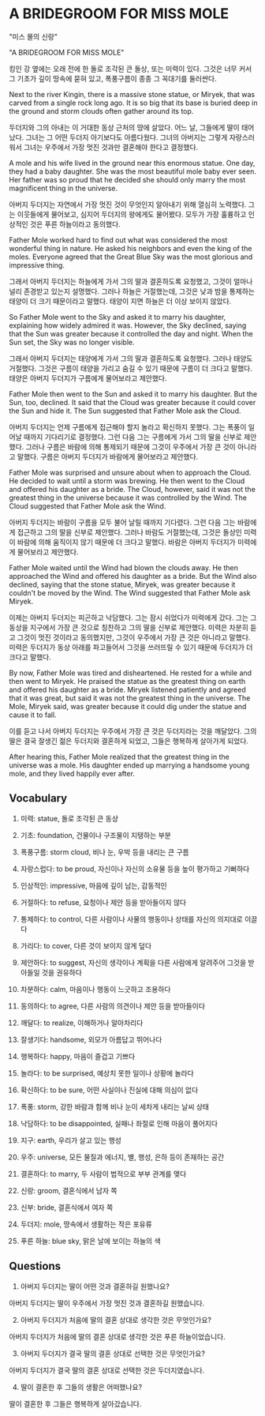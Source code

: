 # A BRIDEGROOM FOR MISS MOLE

"미스 몰의 신랑"

"A BRIDEGROOM FOR MISS MOLE"

킹인 강 옆에는 오래 전에 한 돌로 조각된 큰 돌상, 또는 미력이 있다. 그것은 너무 커서 그 기초가 깊이 땅속에 묻혀 있고, 폭풍구름이 종종 그 꼭대기를 둘러싼다.

Next to the river Kingin, there is a massive stone statue, or Miryek, that was carved from a single rock long ago. It is so big that its base is buried deep in the ground and storm clouds often gather around its top.

두더지와 그의 아내는 이 거대한 동상 근처의 땅에 살았다. 어느 날, 그들에게 딸이 태어났다. 그녀는 그 어떤 두더지 아기보다도 아름다웠다. 그녀의 아버지는 그렇게 자랑스러워서 그녀는 우주에서 가장 멋진 것과만 결혼해야 한다고 결정했다.

A mole and his wife lived in the ground near this enormous statue. One day, they had a baby daughter. She was the most beautiful mole baby ever seen. Her father was so proud that he decided she should only marry the most magnificent thing in the universe.

아버지 두더지는 자연에서 가장 멋진 것이 무엇인지 알아내기 위해 열심히 노력했다. 그는 이웃들에게 물어보고, 심지어 두더지의 왕에게도 물어봤다. 모두가 가장 훌륭하고 인상적인 것은 푸른 하늘이라고 동의했다.

Father Mole worked hard to find out what was considered the most wonderful thing in nature. He asked his neighbors and even the king of the moles. Everyone agreed that the Great Blue Sky was the most glorious and impressive thing.

그래서 아버지 두더지는 하늘에게 가서 그의 딸과 결혼하도록 요청했고, 그것이 얼마나 널리 존경받고 있는지 설명했다. 그러나 하늘은 거절했는데, 그것은 낮과 밤을 통제하는 태양이 더 크기 때문이라고 말했다. 태양이 지면 하늘은 더 이상 보이지 않았다.

So Father Mole went to the Sky and asked it to marry his daughter, explaining how widely admired it was. However, the Sky declined, saying that the Sun was greater because it controlled the day and night. When the Sun set, the Sky was no longer visible.

그래서 아버지 두더지는 태양에게 가서 그의 딸과 결혼하도록 요청했다. 그러나 태양도 거절했다. 그것은 구름이 태양을 가리고 숨길 수 있기 때문에 구름이 더 크다고 말했다. 태양은 아버지 두더지가 구름에게 물어보라고 제안했다.

Father Mole then went to the Sun and asked it to marry his daughter. But the Sun, too, declined. It said that the Cloud was greater because it could cover the Sun and hide it. The Sun suggested that Father Mole ask the Cloud.

아버지 두더지는 언제 구름에게 접근해야 할지 놀라고 확신하지 못했다. 그는 폭풍이 일어날 때까지 기다리기로 결정했다. 그런 다음 그는 구름에게 가서 그의 딸을 신부로 제안했다. 그러나 구름은 바람에 의해 통제되기 때문에 그것이 우주에서 가장 큰 것이 아니라고 말했다. 구름은 아버지 두더지가 바람에게 물어보라고 제안했다.

Father Mole was surprised and unsure about when to approach the Cloud. He decided to wait until a storm was brewing. He then went to the Cloud and offered his daughter as a bride. The Cloud, however, said it was not the greatest thing in the universe because it was controlled by the Wind. The Cloud suggested that Father Mole ask the Wind.

아버지 두더지는 바람이 구름을 모두 불어 날릴 때까지 기다렸다. 그런 다음 그는 바람에게 접근하고 그의 딸을 신부로 제안했다. 그러나 바람도 거절했는데, 그것은 돌상인 미력이 바람에 의해 움직이지 않기 때문에 더 크다고 말했다. 바람은 아버지 두더지가 미력에게 물어보라고 제안했다.

Father Mole waited until the Wind had blown the clouds away. He then approached the Wind and offered his daughter as a bride. But the Wind also declined, saying that the stone statue, Miryek, was greater because it couldn't be moved by the Wind. The Wind suggested that Father Mole ask Miryek.

이제는 아버지 두더지는 피곤하고 낙담했다. 그는 잠시 쉬었다가 미력에게 갔다. 그는 그 동상을 지구에서 가장 큰 것으로 칭찬하고 그의 딸을 신부로 제안했다. 미력은 차분히 듣고 그것이 멋진 것이라고 동의했지만, 그것이 우주에서 가장 큰 것은 아니라고 말했다. 미력은 두더지가 동상 아래를 파고들어서 그것을 쓰러뜨릴 수 있기 때문에 두더지가 더 크다고 말했다.

By now, Father Mole was tired and disheartened. He rested for a while and then went to Miryek. He praised the statue as the greatest thing on earth and offered his daughter as a bride. Miryek listened patiently and agreed that it was great, but said it was not the greatest thing in the universe. The Mole, Miryek said, was greater because it could dig under the statue and cause it to fall.

이를 듣고 나서 아버지 두더지는 우주에서 가장 큰 것은 두더지라는 것을 깨달았다. 그의 딸은 결국 잘생긴 젊은 두더지와 결혼하게 되었고, 그들은 행복하게 살아가게 되었다.

After hearing this, Father Mole realized that the greatest thing in the universe was a mole. His daughter ended up marrying a handsome young mole, and they lived happily ever after.

## Vocabulary

1. 미력: statue, 돌로 조각된 큰 동상

2. 기초: foundation, 건물이나 구조물이 지탱하는 부분

3. 폭풍구름: storm cloud, 비나 눈, 우박 등을 내리는 큰 구름

4. 자랑스럽다: to be proud, 자신이나 자신의 소유물 등을 높이 평가하고 기뻐하다

5. 인상적인: impressive, 마음에 깊이 남는, 감동적인

6. 거절하다: to refuse, 요청이나 제안 등을 받아들이지 않다

7. 통제하다: to control, 다른 사람이나 사물의 행동이나 상태를 자신의 의지대로 이끌다

8. 가리다: to cover, 다른 것이 보이지 않게 덮다

9. 제안하다: to suggest, 자신의 생각이나 계획을 다른 사람에게 알려주어 그것을 받아들일 것을 권유하다

10. 차분하다: calm, 마음이나 행동이 느긋하고 조용하다

11. 동의하다: to agree, 다른 사람의 의견이나 제안 등을 받아들이다

12. 깨달다: to realize, 이해하거나 알아차리다

13. 잘생기다: handsome, 외모가 아름답고 뛰어나다

14. 행복하다: happy, 마음이 즐겁고 기쁘다

15. 놀라다: to be surprised, 예상치 못한 일이나 상황에 놀라다

16. 확신하다: to be sure, 어떤 사실이나 진실에 대해 의심이 없다

17. 폭풍: storm, 강한 바람과 함께 비나 눈이 세차게 내리는 날씨 상태

18. 낙담하다: to be disappointed, 실패나 좌절로 인해 마음이 풀어지다

19. 지구: earth, 우리가 살고 있는 행성

20. 우주: universe, 모든 물질과 에너지, 별, 행성, 은하 등이 존재하는 공간

21. 결혼하다: to marry, 두 사람이 법적으로 부부 관계를 맺다

22. 신랑: groom, 결혼식에서 남자 쪽

23. 신부: bride, 결혼식에서 여자 쪽

24. 두더지: mole, 땅속에서 생활하는 작은 포유류

25. 푸른 하늘: blue sky, 맑은 날에 보이는 하늘의 색

## Questions

1. 아버지 두더지는 딸이 어떤 것과 결혼하길 원했나요?

아버지 두더지는 딸이 우주에서 가장 멋진 것과 결혼하길 원했습니다.

2. 아버지 두더지가 처음에 딸의 결혼 상대로 생각한 것은 무엇인가요?

아버지 두더지가 처음에 딸의 결혼 상대로 생각한 것은 푸른 하늘이었습니다.

3. 아버지 두더지가 결국 딸의 결혼 상대로 선택한 것은 무엇인가요?

아버지 두더지가 결국 딸의 결혼 상대로 선택한 것은 두더지였습니다.

4. 딸이 결혼한 후 그들의 생활은 어떠했나요?

딸이 결혼한 후 그들은 행복하게 살아갔습니다.


